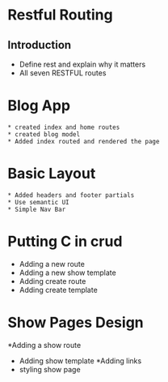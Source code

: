# Restful Routing

## Introduction

  * Define rest and explain why it matters
  * All seven RESTFUL routes


# Blog App

    * created index and home routes
    * created blog model
    * Added index routed and rendered the page


# Basic Layout

    * Added headers and footer partials
    * Use semantic UI
    * Simple Nav Bar


# Putting C in crud

  * Adding a new route
  * Adding a new show template
  * Adding create route
  * Adding create template


# Show Pages Design

  *Adding  a show route
  * Adding show template
  *Adding links
  * styling show page
